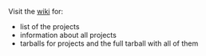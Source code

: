 Visit the [wiki](https://github.com/Kwpolska/kru/wiki) for:
* list of the projects
* information about all projects
* tarballs for projects and the full tarball with all of them
